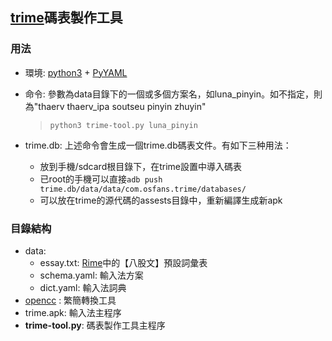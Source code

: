 ## [trime]碼表製作工具

### 用法
- 環境: [python3] + [PyYAML]
- 命令: 參數為data目錄下的一個或多個方案名，如luna_pinyin。如不指定，則為"thaerv thaerv_ipa soutseu pinyin zhuyin"

  > <code>python3 trime-tool.py luna_pinyin</code>

- trime.db: 上述命令會生成一個trime.db碼表文件。有如下三种用法：
  - 放到手機/sdcard根目錄下，在trime設置中導入碼表
  - 已root的手機可以直接<code>adb push trime.db/data/data/com.osfans.trime/databases/</code>
  - 可以放在trime的源代碼的assests目錄中，重新編譯生成新apk

### 目錄結构
- data:
  - essay.txt: [Rime]中的【八股文】預設詞彙表
  - schema.yaml: 輸入法方案
  - dict.yaml: 輸入法詞典
- [opencc] : 繁簡轉換工具
- trime.apk: 輸入法主程序
- **trime-tool.py**: 碼表製作工具主程序

[trime]: https://github.com/osfans/trime
[python3]: https://www.python.org/downloads/release/python-340/
[PyYAML]: http://pyyaml.org/wiki/PyYAML
[opencc]: https://github.com/BYVoid/OpenCC
[Rime]: https://code.google.com/p/rimeime/
